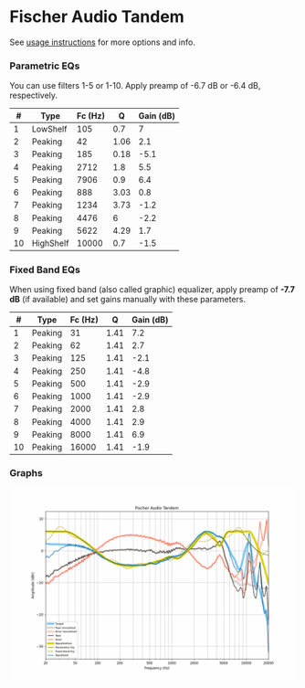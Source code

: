 # Fischer Audio Tandem
See [usage instructions](https://github.com/jaakkopasanen/AutoEq#usage) for more options and info.

### Parametric EQs
You can use filters 1-5 or 1-10. Apply preamp of -6.7 dB or -6.4 dB, respectively.

|   # | Type      |   Fc (Hz) |    Q |   Gain (dB) |
|-----|-----------|-----------|------|-------------|
|   1 | LowShelf  |       105 | 0.7  |         7   |
|   2 | Peaking   |        42 | 1.06 |         2.1 |
|   3 | Peaking   |       185 | 0.18 |        -5.1 |
|   4 | Peaking   |      2712 | 1.8  |         5.5 |
|   5 | Peaking   |      7906 | 0.9  |         6.4 |
|   6 | Peaking   |       888 | 3.03 |         0.8 |
|   7 | Peaking   |      1234 | 3.73 |        -1.2 |
|   8 | Peaking   |      4476 | 6    |        -2.2 |
|   9 | Peaking   |      5622 | 4.29 |         1.7 |
|  10 | HighShelf |     10000 | 0.7  |        -1.5 |

### Fixed Band EQs
When using fixed band (also called graphic) equalizer, apply preamp of **-7.7 dB** (if available) and set gains manually with these parameters.

|   # | Type    |   Fc (Hz) |    Q |   Gain (dB) |
|-----|---------|-----------|------|-------------|
|   1 | Peaking |        31 | 1.41 |         7.2 |
|   2 | Peaking |        62 | 1.41 |         2.7 |
|   3 | Peaking |       125 | 1.41 |        -2.1 |
|   4 | Peaking |       250 | 1.41 |        -4.8 |
|   5 | Peaking |       500 | 1.41 |        -2.9 |
|   6 | Peaking |      1000 | 1.41 |        -2.9 |
|   7 | Peaking |      2000 | 1.41 |         2.8 |
|   8 | Peaking |      4000 | 1.41 |         2.9 |
|   9 | Peaking |      8000 | 1.41 |         6.9 |
|  10 | Peaking |     16000 | 1.41 |        -1.9 |

### Graphs
![](./Fischer%20Audio%20Tandem.png)
